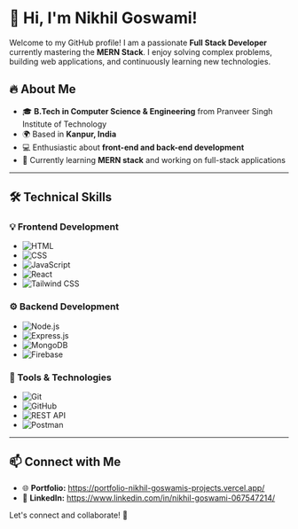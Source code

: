 # 👋 Hi, I'm Nikhil Goswami!

Welcome to my GitHub profile! I am a passionate **Full Stack Developer** currently mastering the **MERN Stack**. I enjoy solving complex problems, building web applications, and continuously learning new technologies.  

## 🔥 About Me  
- 🎓 **B.Tech in Computer Science & Engineering** from Pranveer Singh Institute of Technology  
- 🌍 Based in **Kanpur, India**  
- 💻 Enthusiastic about **front-end and back-end development**  
- 🚀 Currently learning **MERN stack** and working on full-stack applications  

---

## 🛠️ Technical Skills  

### 💡 Frontend Development  
- ![HTML](https://img.shields.io/badge/-HTML5-E34F26?style=flat&logo=html5&logoColor=white)  
- ![CSS](https://img.shields.io/badge/-CSS3-1572B6?style=flat&logo=css3&logoColor=white)  
- ![JavaScript](https://img.shields.io/badge/-JavaScript-F7DF1E?style=flat&logo=javascript&logoColor=black)  
- ![React](https://img.shields.io/badge/-React-61DAFB?style=flat&logo=react&logoColor=white)  
- ![Tailwind CSS](https://img.shields.io/badge/-TailwindCSS-38B2AC?style=flat&logo=tailwind-css&logoColor=white)  

### ⚙️ Backend Development  
- ![Node.js](https://img.shields.io/badge/-Node.js-339933?style=flat&logo=node.js&logoColor=white)  
- ![Express.js](https://img.shields.io/badge/-Express.js-000000?style=flat&logo=express&logoColor=white)  
- ![MongoDB](https://img.shields.io/badge/-MongoDB-47A248?style=flat&logo=mongodb&logoColor=white)  
- ![Firebase](https://img.shields.io/badge/-Firebase-FFCA28?style=flat&logo=firebase&logoColor=white)  

### 🔧 Tools & Technologies  
- ![Git](https://img.shields.io/badge/-Git-F05032?style=flat&logo=git&logoColor=white)  
- ![GitHub](https://img.shields.io/badge/-GitHub-181717?style=flat&logo=github&logoColor=white)  
- ![REST API](https://img.shields.io/badge/-REST_API-02569B?style=flat&logo=api&logoColor=white)  
- ![Postman](https://img.shields.io/badge/-Postman-FF6C37?style=flat&logo=postman&logoColor=white)  

---

## 📫 Connect with Me  
- 🌐 **Portfolio:** https://portfolio-nikhil-goswamis-projects.vercel.app/  
- 💼 **LinkedIn:** https://www.linkedin.com/in/nikhil-goswami-067547214/  

Let's connect and collaborate! 🚀  
